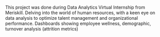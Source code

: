 This project was done during Data Analytics Virtual Internship from Meriskill.
Delving into the world of human resources, with a keen eye on data analysis to optimize talent management and organizational performance. Dashboards showing employee wellness, demographic, turnover analysis (attrition metrics)
